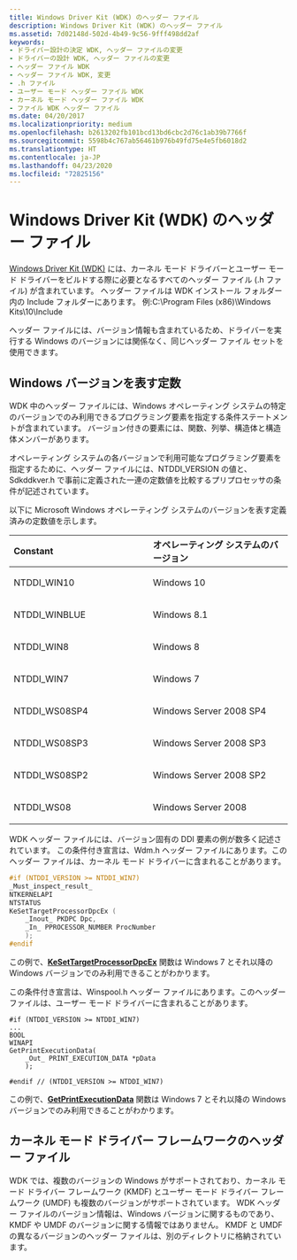 ```yaml
---
title: Windows Driver Kit (WDK) のヘッダー ファイル
description: Windows Driver Kit (WDK) のヘッダー ファイル
ms.assetid: 7d02148d-502d-4b49-9c56-9fff498dd2af
keywords:
- ドライバー設計の決定 WDK, ヘッダー ファイルの変更
- ドライバーの設計 WDK, ヘッダー ファイルの変更
- ヘッダー ファイル WDK
- ヘッダー ファイル WDK, 変更
- .h ファイル
- ユーザー モード ヘッダー ファイル WDK
- カーネル モード ヘッダー ファイル WDK
- ファイル WDK ヘッダー ファイル
ms.date: 04/20/2017
ms.localizationpriority: medium
ms.openlocfilehash: b2613202fb101bcd13bd6cbc2d76c1ab39b7766f
ms.sourcegitcommit: 5598b4c767ab56461b976b49fd75e4e5fb6018d2
ms.translationtype: HT
ms.contentlocale: ja-JP
ms.lasthandoff: 04/23/2020
ms.locfileid: "72825156"
---
```

# <a name="header-files-in-the-windows-driver-kit"></a>Windows Driver Kit (WDK) のヘッダー ファイル


[Windows Driver Kit (WDK)](https://docs.microsoft.com/windows-hardware/drivers/) には、カーネル モード ドライバーとユーザー モード ドライバーをビルドする際に必要となるすべてのヘッダー ファイル (.h ファイル) が含まれています。 ヘッダー ファイルは WDK インストール フォルダー内の Include フォルダーにあります。 例:C:\\Program Files (x86)\\Windows Kits\\10\\Include

ヘッダー ファイルには、バージョン情報も含まれているため、ドライバーを実行する Windows のバージョンには関係なく、同じヘッダー ファイル セットを使用できます。

## <a name="span-idconstants_that_represent_windows_versionsspanspan-idconstants_that_represent_windows_versionsspanspan-idconstants_that_represent_windows_versionsspanconstants-that-represent-windows-versions"></a><span id="Constants_that_represent_Windows_versions"></span><span id="constants_that_represent_windows_versions"></span><span id="CONSTANTS_THAT_REPRESENT_WINDOWS_VERSIONS"></span>Windows バージョンを表す定数


WDK 中のヘッダー ファイルには、Windows オペレーティング システムの特定のバージョンでのみ利用できるプログラミング要素を指定する条件ステートメントが含まれています。 バージョン付きの要素には、関数、列挙、構造体と構造体メンバーがあります。

オペレーティング システムの各バージョンで利用可能なプログラミング要素を指定するために、ヘッダー ファイルには、NTDDI\_VERSION の値と、Sdkddkver.h で事前に定義された一連の定数値を比較するプリプロセッサの条件が記述されています。

以下に Microsoft Windows オペレーティング システムのバージョンを表す定義済みの定数値を示します。

<table>
<colgroup>
<col width="50%" />
<col width="50%" />
</colgroup>
<thead>
<tr class="header">
<th align="left">Constant</th>
<th align="left">オペレーティング システムのバージョン</th>
</tr>
</thead>
<tbody>
<tr class="odd">
<td align="left"><p>NTDDI_WIN10</p></td>
<td align="left"><p>Windows 10</p></td>
</tr>
<tr class="even">
<td align="left"><p>NTDDI_WINBLUE</p></td>
<td align="left"><p>Windows 8.1</p></td>
</tr>
<tr class="odd">
<td align="left"><p>NTDDI_WIN8</p></td>
<td align="left"><p>Windows 8</p></td>
</tr>
<tr class="even">
<td align="left"><p>NTDDI_WIN7</p></td>
<td align="left"><p>Windows 7</p></td>
</tr>
<tr class="odd">
<td align="left"><p>NTDDI_WS08SP4</p></td>
<td align="left"><p>Windows Server 2008 SP4</p></td>
</tr>
<tr class="even">
<td align="left"><p>NTDDI_WS08SP3</p></td>
<td align="left"><p>Windows Server 2008 SP3</p></td>
</tr>
<tr class="odd">
<td align="left"><p>NTDDI_WS08SP2</p></td>
<td align="left"><p>Windows Server 2008 SP2</p></td>
</tr>
<tr class="even">
<td align="left"><p>NTDDI_WS08</p></td>
<td align="left"><p>Windows Server 2008</p></td>
</tr>
</tbody>
</table>

 

WDK ヘッダー ファイルには、バージョン固有の DDI 要素の例が数多く記述されています。 この条件付き宣言は、Wdm.h ヘッダー ファイルにあります。このヘッダー ファイルは、カーネル モード ドライバーに含まれることがあります。

```cpp
#if (NTDDI_VERSION >= NTDDI_WIN7)
_Must_inspect_result_
NTKERNELAPI
NTSTATUS
KeSetTargetProcessorDpcEx (
    _Inout_ PKDPC Dpc,
    _In_ PPROCESSOR_NUMBER ProcNumber
    );
#endif
```

この例で、[**KeSetTargetProcessorDpcEx**](https://docs.microsoft.com/windows-hardware/drivers/ddi/wdm/nf-wdm-kesettargetprocessordpcex) 関数は Windows 7 とそれ以降の Windows バージョンでのみ利用できることがわかります。

この条件付き宣言は、Winspool.h ヘッダー ファイルにあります。このヘッダー ファイルは、ユーザー モード ドライバーに含まれることがあります。

```ManagedCPlusPlus
#if (NTDDI_VERSION >= NTDDI_WIN7)
...
BOOL
WINAPI
GetPrintExecutionData(
    _Out_ PRINT_EXECUTION_DATA *pData
    );

#endif // (NTDDI_VERSION >= NTDDI_WIN7)
```

この例で、[**GetPrintExecutionData**](https://docs.microsoft.com/windows/desktop/printdocs/getprintexecutiondata) 関数は Windows 7 とそれ以降の Windows バージョンでのみ利用できることがわかります。

## <a name="span-idheader_files_for_the_kernel_mode_driver_frameworkspanspan-idheader_files_for_the_kernel_mode_driver_frameworkspanspan-idheader_files_for_the_kernel_mode_driver_frameworkspanheader-files-for-the-kernel-mode-driver-framework"></a><span id="Header_files_for_the_Kernel_Mode_Driver_Framework"></span><span id="header_files_for_the_kernel_mode_driver_framework"></span><span id="HEADER_FILES_FOR_THE_KERNEL_MODE_DRIVER_FRAMEWORK"></span>カーネル モード ドライバー フレームワークのヘッダー ファイル


WDK では、複数のバージョンの Windows がサポートされており、カーネル モード ドライバー フレームワーク (KMDF) とユーザー モード ドライバー フレームワーク (UMDF) も複数のバージョンがサポートされています。 WDK ヘッダー ファイルのバージョン情報は、Windows バージョンに関するものであり、KMDF や UMDF のバージョンに関する情報ではありません。 KMDF と UMDF の異なるバージョンのヘッダー ファイルは、別のディレクトリに格納されています。

 

 





